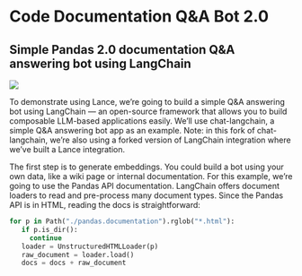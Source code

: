 # Code Documentation Q&A Bot 2.0

## Simple Pandas 2.0 documentation Q&A answering bot using LangChain

<img id="splash" src="https://user-images.githubusercontent.com/917119/234710587-3b488467-e8a4-46ec-b377-fe24c17eecca.png"/>

To demonstrate using Lance, we’re going to build a simple Q&A answering bot using LangChain — an open-source framework that allows you to build composable LLM-based applications easily. We’ll use chat-langchain, a simple Q&A answering bot app as an example. Note: in this fork of chat-langchain, we’re also using a forked version of LangChain integration where we’ve built a Lance integration.

The first step is to generate embeddings. You could build a bot using your own data, like a wiki page or internal documentation. For this example, we’re going to use the Pandas API documentation. LangChain offers document loaders to read and pre-process many document types. Since the Pandas API is in HTML, reading the docs is straightforward:

```python
for p in Path("./pandas.documentation").rglob("*.html"):
   if p.is_dir():
     continue
   loader = UnstructuredHTMLLoader(p)
   raw_document = loader.load()
   docs = docs + raw_document
